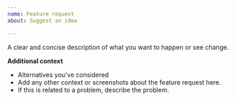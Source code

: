 ```yaml
---
name: Feature request
about: Suggest an idea

---
```


A clear and concise description of what you want to happen or see change.

**Additional context**
- Alternatives you've considered
- Add any other context or screenshots about the feature request here.
- If this is related to a problem, describe the problem.
